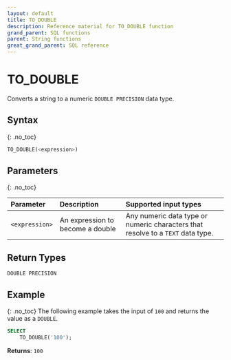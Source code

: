 ```yaml
---
layout: default
title: TO_DOUBLE
description: Reference material for TO_DOUBLE function
grand_parent: SQL functions
parent: String functions
great_grand_parent: SQL reference
---
```


# TO\_DOUBLE

Converts a string to a numeric `DOUBLE PRECISION` data type.

## Syntax
{: .no_toc}

```sql
TO_DOUBLE(<expression>)
```

## Parameters 
{: .no_toc}

| Parameter       | Description                      | Supported input types                                                           | 
| :---------------| :--------------------------------|:--------------------------------------------------------------------------------|
| `<expression>`  | An expression to become a double | Any numeric data type or numeric characters that resolve to a `TEXT` data type. |

## Return Types
`DOUBLE PRECISION`

## Example
{: .no_toc}
The following example takes the input of `100` and returns the value as a `DOUBLE`.
```sql
SELECT
	TO_DOUBLE('100');
```

**Returns**: `100`

